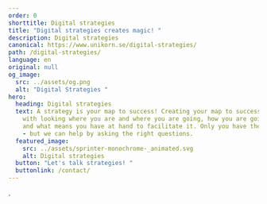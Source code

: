 ```yaml
---
order: 0
shorttitle: Digital strategies
title: "Digital strategies creates magic! "
description: Digital strategies
canonical: https://www.unikorn.se/digital-strategies/
path: /digital-strategies/
language: en
original: null
og_image:
  src: ../assets/og.png
  alt: "Digital Strategies "
hero:
  heading: Digital strategies
  text: A strategy is your map to success! Creating your map to success starts
    with looking where you are and where you are going, how you are going there
    and what means you have at hand to facilitate it. Only you have the answers
    - but we can help by asking the right questions.
  featured_image:
    src: ../assets/sprinter-monochrome-_animated.svg
    alt: Digital strategies
  button: "Let's talk strategies! "
  buttonlink: /contact/
---
```

.